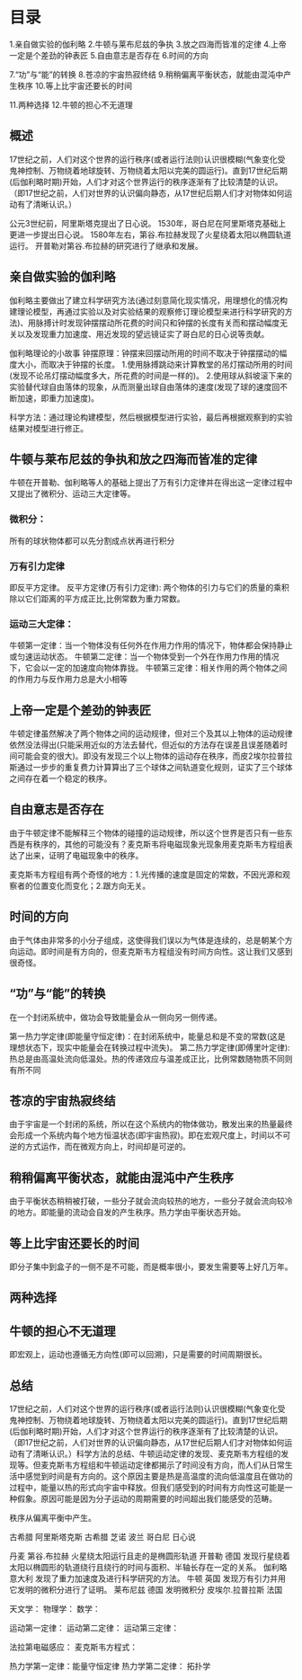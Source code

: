 # 目录
1.亲自做实验的伽利略
2.牛顿与莱布尼兹的争执
3.放之四海而皆准的定律
4.上帝一定是个差劲的钟表匠
5.自由意志是否存在
6.时间的方向

7.“功”与“能”的转换
8.苍凉的宇宙热寂终结
9.稍稍偏离平衡状态，就能由混沌中产生秩序
10.等上比宇宙还要长的时间

11.两种选择
12.牛顿的担心不无道理

## 概述
17世纪之前，人们对这个世界的运行秩序(或者运行法则)认识很模糊(气象变化受鬼神控制、万物绕着地球旋转、万物绕着太阳以完美的圆运行)。直到17世纪后期(后伽利略时期)开始，人们才对这个世界运行的秩序逐渐有了比较清楚的认识。（即17世纪之前，人们对世界的认识偏向静态，从17世纪后期人们才对物体如何运动有了清晰认识。）

公元3世纪前，阿里斯塔克提出了日心说。
1530年，哥白尼在阿里斯塔克基础上更进一步提出日心说。
1580年左右，第谷.布拉赫发现了火星绕着太阳以椭圆轨道运行。
开普勒对第谷.布拉赫的研究进行了继承和发展。

## 亲自做实验的伽利略
伽利略主要做出了建立科学研究方法(通过刻意简化现实情况，用理想化的情况构建理论模型，再通过实验以及对实验结果的观察修订理论模型来进行科学研究的方法)、用脉搏计时发现钟摆摆动所花费的时间只和钟摆的长度有关而和摆动幅度无关以及发现重力加速度、用近发现的望远镜证实了哥白尼的日心说等贡献。

伽利略理论的小故事
钟摆原理：钟摆来回摆动所用的时间不取决于钟摆摆动的幅度大小，而取决于钟摆的长度。
1.使用脉搏跳动来计算教堂的吊灯摆动所用的时间(发现不论吊灯摆动幅度多大，所花费的时间是一样的)。
2.使用球从斜坡滚下来的实验替代球自由落体的现象，从而测量出球自由落体的速度(发现了球的速度回不断加速，即重力加速度)。

科学方法：通过理论构建模型，然后根据模型进行实验，最后再根据观察到的实验结果对模型进行修正。

## 牛顿与莱布尼兹的争执和放之四海而皆准的定律
牛顿在开普勒、伽利略等人的基础上提出了万有引力定律并在得出这一定律过程中又提出了微积分、运动三大定律等。

### 微积分：
所有的球状物体都可以先分割成点状再进行积分

### 万有引力定律
即反平方定律。
反平方定律(万有引力定律): 两个物体的引力与它们的质量的乘积除以它们距离的平方成正比,比例常数为重力常数。

### 运动三大定律：
牛顿第一定律：当一个物体没有任何外在作用力作用的情况下，物体都会保持静止或匀速运动状态。
牛顿第二定律：当一个物体受到一个外在作用力作用的情况下，它会以一定的加速度向物体靠拢。
牛顿第三定律：相关作用的两个物体之间的作用力与反作用力总是大小相等

## 上帝一定是个差劲的钟表匠
牛顿定律虽然解决了两个物体之间的运动规律，但对三个及其以上物体的运动规律依然没法得出(只能采用近似的方法去替代，但近似的方法存在误差且误差随着时间可能会变的很大)。即没有发现三个以上物体的运动存在秩序，而皮2埃尔拉普拉斯通过一步步的重复费力计算算出了三个球体之间轨道变化规则，证实了三个球体之间存在着一个稳定的秩序。

## 自由意志是否存在
由于牛顿定律不能解释三个物体的碰撞的运动规律，所以这个世界是否只有一些东西是有秩序的，其他的可能没有？麦克斯韦将电磁现象光现象用麦克斯韦方程组表达了出来，证明了电磁现象中的秩序。

麦克斯韦方程组有两个奇怪的地方：1.光传播的速度是固定的常数，不因光源和观察者的位置变化而变化；2.跟方向无关。
## 时间的方向
由于气体由非常多的小分子组成，这使得我们误以为气体是连续的，总是朝某个方向运动。即时间是有方向的，但麦克斯韦方程组没有时间方向性。这让我们又感到很奇怪。

## “功”与“能”的转换
在一个封闭系统中，做功会导致能量会从一侧向另一侧传递。

第一热力学定律(即能量守恒定律)：在封闭系统中，能量总和是不变的常数(这是理想状态下，现实中能量会在转换过程中流失)。
第二热力学定律(即傅里叶定律): 热总是由高温处流向低温处。热的传递效应与温差成正比，比例常数随物质不同则有所不同

## 苍凉的宇宙热寂终结
由于宇宙是一个封闭的系统，所以在这个系统内的物体做功，散发出来的热量最终会形成一个系统内每个地方恒温状态(即宇宙热寂)。即在宏观尺度上，时间以不可逆的方式运作，而在微观方向上，时间却是可逆的。

## 稍稍偏离平衡状态，就能由混沌中产生秩序
由于平衡状态稍稍被打破，一些分子就会流向较热的地方，一些分子就会流向较冷的地方。即能量的流动会自发的产生秩序。热力学由平衡状态开始。

## 等上比宇宙还要长的时间
即分子集中到盒子的一侧不是不可能，而是概率很小，要发生需要等上好几万年。

## 两种选择

## 牛顿的担心不无道理
即宏观上，运动也遵循无方向性(即可以回溯)，只是需要的时间周期很长。

## 总结
17世纪之前，人们对这个世界的运行秩序(或者运行法则)认识很模糊(气象变化受鬼神控制、万物绕着地球旋转、万物绕着太阳以完美的圆运行)。直到17世纪后期(后伽利略时期)开始，人们才对这个世界运行的秩序逐渐有了比较清楚的认识。（即17世纪之前，人们对世界的认识偏向静态，从17世纪后期人们才对物体如何运动有了清晰认识。）科学方法的总结、牛顿运动定律的发现、麦克斯韦方程组的发现等。但麦克斯韦方程组和牛顿运动定律都揭示了时间没有方向，而人们从日常生活中感觉到时间是有方向的。这个原因主要是热是高温度的流向低温度且在做功的过程中，能量以热的形式向宇宙中释放。但我们感受到的时间有方向性这可能是一种假象。原因可能是因为分子运动的周期需要的时间超出我们能感受的范畴。

秩序从偏离平衡中产生。

古希腊         阿里斯塔克斯
古希腊         芝诺
波兰           哥白尼 日心说

丹麦           第谷.布拉赫  火星绕太阳运行且走的是椭圆形轨道
开普勒         德国  发现行星绕着太阳以椭圆形的轨道绕行且绕行的时间与面积、半轴长存在一定的关系。
伽利略         意大利 发现了重力加速度及进行科学研究的方法。
牛顿           英国  发现万有引力并用它发明的微积分进行了证明。
莱布尼兹        德国  发明微积分
皮埃尔.拉普拉斯  法国  

天文学：
物理学：
数学：

运动第一定律：
运动第二定律：
运动第三定律：

法拉第电磁感应：
麦克斯韦方程式：

热力学第一定律：能量守恒定律
热力学第二定律：
拓扑学


